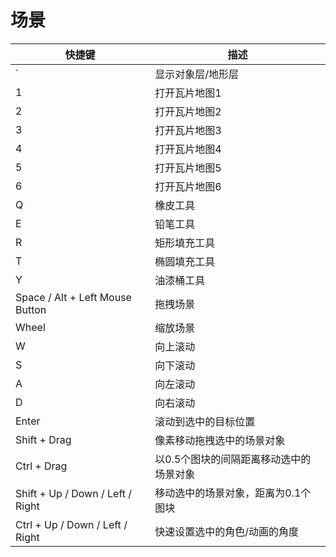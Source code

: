 # 场景

| 快捷键                           | 描述                                    |
| -------------------------------- | --------------------------------------- |
| `                                | 显示对象层/地形层                       |
| 1                                | 打开瓦片地图1                           |
| 2                                | 打开瓦片地图2                           |
| 3                                | 打开瓦片地图3                           |
| 4                                | 打开瓦片地图4                           |
| 5                                | 打开瓦片地图5                           |
| 6                                | 打开瓦片地图6                           |
| Q                                | 橡皮工具                                |
| E                                | 铅笔工具                                |
| R                                | 矩形填充工具                            |
| T                                | 椭圆填充工具                            |
| Y                                | 油漆桶工具                              |
| Space / Alt + Left Mouse Button  | 拖拽场景                                |
| Wheel                            | 缩放场景                                |
| W                                | 向上滚动                                |
| S                                | 向下滚动                                |
| A                                | 向左滚动                                |
| D                                | 向右滚动                                |
| Enter                            | 滚动到选中的目标位置                    |
| Shift + Drag                     | 像素移动拖拽选中的场景对象              |
| Ctrl + Drag                      | 以0.5个图块的间隔距离移动选中的场景对象 |
| Shift + Up / Down / Left / Right | 移动选中的场景对象，距离为0.1个图块     |
| Ctrl + Up / Down / Left / Right  | 快速设置选中的角色/动画的角度           |